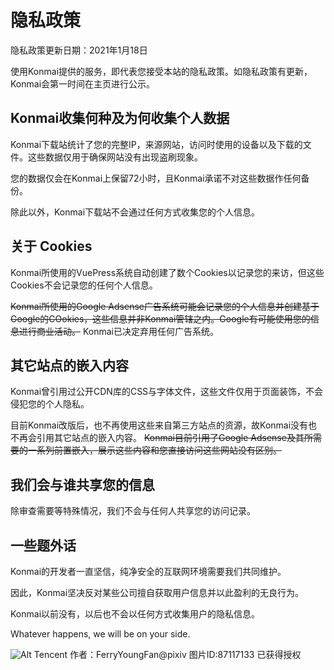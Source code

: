 # 隐私政策



隐私政策更新日期：2021年1月18日

使用Konmai提供的服务，即代表您接受本站的隐私政策。如隐私政策有更新，Konmai会第一时间在主页进行公示。

## Konmai收集何种及为何收集个人数据

Konmai下载站统计了您的完整IP，来源网站，访问时使用的设备以及下载的文件。这些数据仅用于确保网站没有出现盗刷现象。

您的数据仅会在Konmai上保留72小时，且Konmai承诺不对这些数据作任何备份。

除此以外，Konmai下载站不会通过任何方式收集您的个人信息。



## 关于 Cookies

Konmai所使用的VuePress系统自动创建了数个Cookies以记录您的来访，但这些Cookies不会记录您的任何个人信息。

~~Konmai所使用的Google Adsense广告系统可能会记录您的个人信息并创建基于Google的COokies，这些信息并非Konmai管辖之内。Google有可能使用您的信息进行商业活动。~~
Konmai已决定弃用任何广告系统。


## 其它站点的嵌入内容

Konmai曾引用过公开CDN库的CSS与字体文件，这些文件仅用于页面装饰，不会侵犯您的个人隐私。

目前Konmai改版后，也不再使用这些来自第三方站点的资源，故Konmai没有也不再会引用其它站点的嵌入内容。
~~Konmai目前引用了Google Adsense及其所需要的一系列前置嵌入，展示这些内容和您直接访问这些网站没有区别。~~



## 我们会与谁共享您的信息

除审查需要等特殊情况，我们不会与任何人共享您的访问记录。



## 一些题外话

Konmai的开发者一直坚信，纯净安全的互联网环境需要我们共同维护。

因此，Konmai坚决反对某些公司擅自获取用户信息并以此盈利的无良行为。

Konmai以前没有，以后也不会以任何方式收集用户的隐私信息。

Whatever happens, we will be on your side.

![Alt Tencent](/resources/img/87117133_p0.png "Tencent")
作者：FerryYoungFan@pixiv 图片ID:87117133 已获得授权
